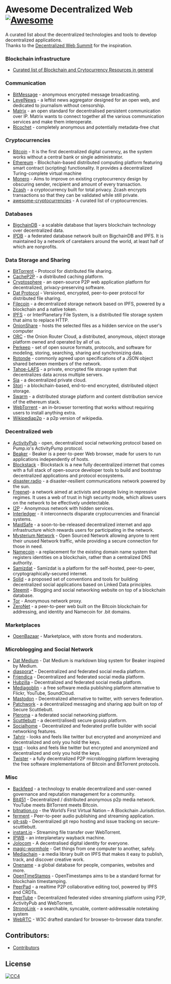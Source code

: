 # Awesome Decentralized Web [![Awesome](https://cdn.rawgit.com/sindresorhus/awesome/d7305f38d29fed78fa85652e3a63e154dd8e8829/media/badge.svg)](https://github.com/sindresorhus/awesome)

A curated list about the decentralized technologies and tools to develop decentralized applications.  
Thanks to the [Decentralized Web Summit](http://www.decentralizedweb.net/) for the inspiration.


### Blockchain infrastructure
* [Curated list of Blockchain and Crytocurrency Resources in general](https://github.com/McFrankline/Blockchain-stuff)


### Communication
* [BitMessage](https://en.wikipedia.org/wiki/Bitmessage) - anonymous encrypted message broadcasting.
* [LevelNews](https://levelnews.org/) - a leftist news aggregator designed for an open web, and dedicated to journalism without censorship.
* [Matrix](https://matrix.org/) - an open standard for decentralised persistent communication over IP. Matrix wants to connect together all the various communication services and make them interoperate.
* [Ricochet](https://ricochet.im/) - completely anonymous and potentially metadata-free chat


### Cryptocurrencies
* [Bitcoin](https://bitcoin.org) - It is the first decentralized digital currency, as the system works without a central bank or single administrator.
* [Ethereum](https://ethereum.org) - Blockchain-based distributed computing platform featuring smart contract (scripting) functionality. It provides a decentralized Turing-complete virtual machine
* [Monero](https://getmonero.org/) - Aims to improve on existing cryptocurrency design by obscuring sender, recipient and amount of every transaction.
* [Zcash](https://z.cash/) - a cryptocurrency built for total privacy. Zcash encrypts transactions so that they can be validated while still private.
* [awesome-cryptocurrencies](https://github.com/kasketis/awesome-cryptocurrencies) - A curated list of cryptocurrencies.


### Databases
* [BigchainDB](https://www.bigchaindb.com/) - a scalable database that layers blockchain technology over decentralized data.
* [IPDB](https://ipdb.foundation/) - a federated database network built on BigchainDB and IPFS. It is maintained by a network of caretakers around the world, at least half of which are nonprofits.


### Data Storage and Sharing
* [BitTorrent](https://en.wikipedia.org/wiki/BitTorrent) - Protocol for distributed file sharing.
* [CacheP2P](http://www.cachep2p.com/) - a distributed caching platform.
* [Cryptosphere](https://cryptosphere.io/) - an open-source P2P web application platform for decentralized, privacy-preserving software.
* [Dat Protocol](https://datproject.org/) - Versioned, encrypted, peer-to-peer protocol for distributed file sharing.
* [Filecoin](https://filecoin.io/) - a decentralized storage network based on IPFS, powered by a blockchain and a native token.
* [IPFS](https://ipfs.io/) - or InterPlanetary File System, is a distributed file storage system that aims to replace HTTP.
* [OnionShare](https://onionshare.org/) - hosts the selected files as a hidden service on the user's computer
* [ORC](https://orc.network/) - the Onion Router Cloud, a distributed, anonymous, object storage platform owned and operated by all of us.
* [Perkeep](https://perkeep.org/) - set of open source formats, protocols, and software for modeling, storing, searching, sharing and synchronizing data.
* [Rotonde](http://wiki.xxiivv.com/#rotonde) - commonly agreed upon specifications of a JSON object shared between members of the network. 
* [Tahoe-LAFS](https://www.tahoe-lafs.org/trac/tahoe-lafs) - a private, encrypted file storage system that decentralizes data across multiple servers.
* [Sia](http://sia.tech/) - a decentralized private cloud.
* [Storj](https://storj.io/) - a blockchain-based, end-to-end encrypted, distributed object storage.
* [Swarm](https://github.com/ethersphere/swarm) - a distributed storage platform and content distribution service of the ethereum stack.
* [WebTorrent](https://webtorrent.io/) - an in-browser torrenting that works without requiring users to install anything extra.
* [Wikipediap2p](https://www.wikipediap2p.org/) - a p2p version of wikipedia.


### Decentralized web
* [ActivityPub](https://www.w3.org/TR/activitypub/) - open, decentralized social networking protocol based on Pump.io's ActivityPump protocol.
* [Beaker](https://beakerbrowser.com/) - Beaker is a peer-to-peer Web browser, made for users to run applications independently of hosts.
* [Blockstack](https://blockstack.org/) - Blockstack is a new fully decentralized internet that comes with a full stack of open-source developer tools to build and bootstrap decentralized applications and protocol ecosystems.
* [disaster.radio](https://disaster.radio) - a disaster-resilient communications network powered by the sun.
* [Freenet](https://freenetproject.org/)- a network aimed at activists and people living in repressive regimes. It uses a web of trust in high security mode, which allows users on the network to be effectively undetectable.
* [I2P](https://geti2p.net/) - Anonymous network with hidden services.
* [Interledger](https://interledger.org/) - it interconnects disparate cryptocurrencies and financial systems.
* [MaidSafe](http://maidsafe.net/) - a soon-to-be-released decentralized internet and app infrastructure which rewards users for participating in the network.
* [Mysterium Network](https://mysterium.network/) - Open Sourced Network allowing anyone to rent their unused Network traffic, while providing a secure connection for those in need.
* [Namecoin](https://namecoin.info/) - a replacement for the existing domain name system that registers identities on a blockchain, rather than a centralized DNS authority.
* [Samizdat](http://samizdat.childrenofmay.org/) - Samizdat is a platform for the self-hosted, peer-to-peer, cryptographically-secured internet.
* [Solid](https://solid.mit.edu/) - a proposed set of conventions and tools for building decentralized social applications based on Linked Data principles.
* [Steemit](https://steemit.com/) - Blogging and social networking website on top of a blockchain database.      
* [Tor](https://www.torproject.org/) - Anonymous network proxy.
* [ZeroNet](https://zeronet.io/) - a peer-to-peer web built on the Bitcoin blockchain for addressing, and identity and Namecoin for .bit domains.


### Marketplaces
* [OpenBazaar](https://openbazaar.org/) - Marketplace, with store fronts and moderators.


### Microblogging and Social Network
* [Dat Medium](https://github.com/kewitz/dat-medium) - Dat Medium is markdown blog system for Beaker inspired by Medium.
* [diaspora*](https://diasporafoundation.org/) - Decentralized and federated social media platform.
* [Friendica](http://friendi.ca/) - Decentralized and federated social media platform.
* [Hubzilla](https://project.hubzilla.org/page/hubzilla/hubzilla-project) - Decentralized and federated social media platform.
* [Mediagoblin](https://mediagoblin.org/) - a free software media publishing platform alternative to Flickr, YouTube, SoundCloud.
* [Mastodon](https://mastodon.social) - Decentralized alternative to twitter, with servers federation.
* [Patchwork](https://github.com/ssbc/patchwork) - a decentralized messaging and sharing app built on top of Secure Scuttlebutt.
* [Pleroma](https://pleroma.social/) - a federated social networking platform.
* [Scuttlebutt](https://www.scuttlebutt.nz/) - a decent(ralised) secure gossip platform.
* [Socialhome](https://socialhome.network/) - Decentralized and federated profile builder with social networking features.
* [Tahrir](http://tahrirproject.org/) - looks and feels like twitter but encrypted and anonymized and decentralized and only you hold the keys.
* [trsst](http://www.trsst.com/) - looks and feels like twitter but encrypted and anonymized and decentralized and only you hold the keys.
* [Twister](http://twister.net.co/) - a fully decentralized P2P microblogging platform leveraging the free software implementations of Bitcoin and BitTorrent protocols.


### Misc
* [Backfeed](http://backfeed.cc/) - a technology to enable decentralized and user-owned governance and reputation management for a community.
* [Bit451](https://github.com/Bit451/Bit451) - Decentralized / distributed anonymous p2p media network. YouTube meets BitTorrent meets Bitcoin.
* [bitnation.co](https://bitnation.co) - the World’s First Virtual Nation – A Blockchain Jurisdiction.
* [ferment](https://github.com/mmckegg/ferment) - Peer-to-peer audio publishing and streaming application.
* [git-ssb](https://github.com/clehner/git-ssb) - Decentralized git repo hosting and issue tracking on secure-scuttlebutt.
* [instant.io](https://instant.io/) - Streaming file transfer over WebTorrent.
* [IPWB](https://github.com/oduwsdl/ipwb) - an interplanetary wayback machine.
* [Jolocom](https://jolocom.com/) - A decentralised digital identity for everyone.
* [magic-wormhole](https://github.com/warner/magic-wormhole) - Get things from one computer to another, safely.
* [Mediachain](http://www.mediachain.io/) -  a media library built on IPFS that makes it easy to publish, track, and discover creative work.
* [Onename](https://onename.com/) - a global database for people, companies, websites and more.
* [OpenTimeStamps](https://opentimestamps.org/) - OpenTimestamps aims to be a standard format for blockchain timestamping.
* [PeerPad](https://peerpad.net) - a realtime P2P collaborative editing tool, powered by IPFS and CRDTs.
* [PeerTube](https://framagit.org/chocobozzz/PeerTube) - Decentralized federated video streaming platform using P2P, ActivityPub and WebTorrent.
* [StrongLink](https://github.com/btrask/stronglink) - a searchable, syncable, content-addressable notetaking system
* [WebRTC](https://en.wikipedia.org/wiki/WebRTC) - W3C drafted standard for browser-to-browser data transfer.



## Contributors:
- [Contributors](https://github.com/gdamdam/awesome-decentralized-web/graphs/contributors)


## License
 [![CC4](https://i.creativecommons.org/l/by-sa/4.0/88x31.png)](http://creativecommons.org/licenses/by-sa/4.0/)
